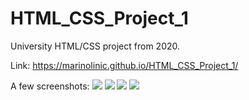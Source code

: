 # HTML_CSS_Project_1
University HTML/CSS project from 2020.

Link: https://marinolinic.github.io/HTML_CSS_Project_1/

A few screenshots:
![](https://i.imgur.com/y1wZfC0.png)
![](https://i.imgur.com/UOvrap3.png)
![](https://i.imgur.com/o69yoBB.png)
![](https://i.imgur.com/vlxIIHv.png)

